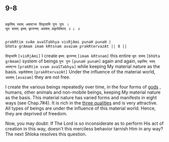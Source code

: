 ## 9-8


```shloka-sa

प्रकृतिम् स्वाम् अवष्टभ्य विसृजामि पुनः पुनः ।
भूत ग्रामम् इमम् कृत्स्नम् अवशम् प्रकृतेर्वशात् ॥ ८ ॥

```
```shloka-sa-hk

prakRtim svAm avaSTabhya visRjAmi punaH punaH |
bhUta grAmam imam kRtsnam avazam prakRtervazAt || 8 ||

```
`विसृजामि` `[visRjAmi]` I create `इमम् कृत्स्नम्` `[imam kRtsnam]` this entire `भूत ग्रामम्` `[bhUta grAmam]` system of beings `पुनः पुनः` `[punaH punaH]` again and again, `प्रकृतिम् स्वम् अवष्टभ्य` `[prakRtim svam avaSTabhya]` while keeping My material nature as the basis. `प्रकृतेर्वशात्` `[prakRtervazAt]` Under the influence of the material world, `अवशम्` `[avazam]` they are not free.

I create the various beings repeatedly over time, in the four forms of 
[gods](gods_and_other_powers)
, humans, other animals and non-mobile beings, keeping My material nature as the basis. This material nature has varied forms and manifests in eight ways (see Chap.7#4). It is rich in the 
[three qualities](satva_rajas_tamas)
 and is very attractive. All types of beings are under the influence of this material world. Hence, they are deprived of freedom.

Now, you may doubt: If The Lord is so inconsiderate as to perform His act of creation in this way, doesn't this merciless behavior tarnish Him in any way? The next Shloka resolves this question.


